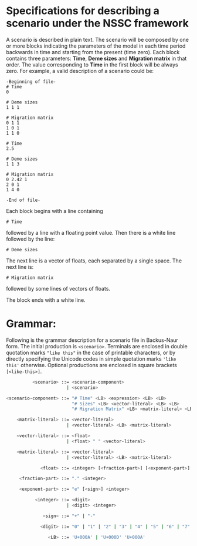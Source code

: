 # Specifications for describing a scenario under the NSSC framework

A scenario is described in plain text. The scenario will be composed by one or more blocks indicating the parameters of the model in each time period backwards in time and starting from the present (time zero). Each block contains three parameters: **Time**, **Deme sizes** and **Migration matrix** in that order. The value corresponding to **Time** in the first block will be always zero. For example, a valid description of a scenario could be:

```
-Beginning of file-
# Time
0

# Deme sizes
1 1 1

# Migration matrix
0 1 1
1 0 1
1 1 0

# Time
2.5

# Deme sizes
1 1 3

# Migration matrix
0 2.42 1
2 0 1
1 4 0

-End of file-
```

  

Each block begins with a line containing

  

```
# Time
```

followed by a line with a floating point value. Then there is a white line followed by the line:

```
# Deme sizes
```

The next line is a vector of floats, each separated by a single space. The next line is:

```
# Migration matrix
```

followed by some lines of vectors of floats.

The block ends with a white line.
 

# Grammar:
Following is the grammar description for a scenario file in Backus-Naur form. The initial production is ```<scenario>```. Terminals are enclosed in double quotation marks ```"like this"``` in the case of printable characters, or by directly specifying the Unicode codes in simple quotation marks ```'like this'``` otherwise. Optional productions are enclosed in square brackets ```[<like-this>]```. 

```bash
          <scenario> ::= <scenario-component> 
                       | <scenario>

<scenario-component> ::= "# Time" <LB> <expression> <LB> <LB>
                         "# Sizes" <LB> <vector-literal> <LB> <LB>
                         "# Migration Matrix" <LB> <matrix-literal> <LB> <LB>

    <matrix-literal> ::= <vector-literal> 
                       | <vector-literal> <LB> <matrix-literal>

    <vector-literal> ::= <float> 
                       | <float> " " <vector-literal>

    <matrix-literal> ::= <vector-literal> 
                       | <vector-literal> <LB> <matrix-literal>

             <float> ::= <integer> [<fraction-part>] [<exponent-part>]

     <fraction-part> ::= "." <integer>

     <exponent-part> ::= "e" [<sign>] <integer>

           <integer> ::= <digit> 
                       | <digit> <integer>

              <sign> ::= "+" | "-"

             <digit> ::= "0" | "1" | "2" | "3" | "4" | "5" | "6" | "7" | "8" | "9" 

                <LB> ::= 'U+000A' | 'U+000D' 'U+000A'
```
